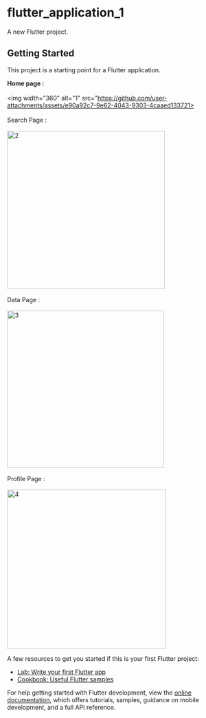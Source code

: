 # flutter_application_1

A new Flutter project.

## Getting Started

This project is a starting point for a Flutter application.

<b>Home page :</b>
<br><br>
<img width="360" alt="1" src="https://github.com/user-attachments/assets/e90a92c7-9e62-4043-9303-4caaed133721>
<br><br>
Search Page : 
<br><br>
<img width="367" alt="2" src="https://github.com/user-attachments/assets/4cb0fb31-7887-4870-abf7-db9b860692c6">
<br><br>
Data Page :
<br><br>
<img width="365" alt="3" src="https://github.com/user-attachments/assets/79d4b3ba-41c9-491c-bd7c-060bdc55a449">
<br><br>
Profile Page :
<br><br>
<img width="370" alt="4" src="https://github.com/user-attachments/assets/3b5f68aa-d229-41ed-807f-f9eb2e23cd36">



A few resources to get you started if this is your first Flutter project:

- [Lab: Write your first Flutter app](https://docs.flutter.dev/get-started/codelab)
- [Cookbook: Useful Flutter samples](https://docs.flutter.dev/cookbook)

For help getting started with Flutter development, view the
[online documentation](https://docs.flutter.dev/), which offers tutorials,
samples, guidance on mobile development, and a full API reference.
